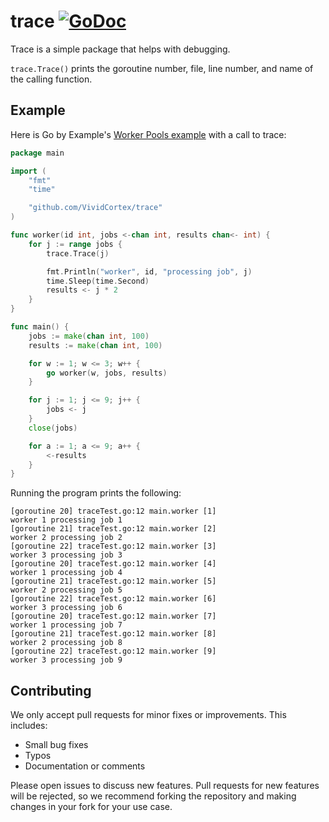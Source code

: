 trace [![GoDoc](https://godoc.org/github.com/VividCortex/trace?status.png)](https://godoc.org/github.com/VividCortex/trace)
=====
Trace is a simple package that helps with debugging.

`trace.Trace()` prints the goroutine number, file, line number, and name
of the calling function.

Example
---
Here is Go by Example's [Worker Pools example](https://gobyexample.com/worker-pools) with a
call to trace:

```go
package main

import (
	"fmt"
	"time"

	"github.com/VividCortex/trace"
)

func worker(id int, jobs <-chan int, results chan<- int) {
	for j := range jobs {
		trace.Trace(j)

		fmt.Println("worker", id, "processing job", j)
		time.Sleep(time.Second)
		results <- j * 2
	}
}

func main() {
	jobs := make(chan int, 100)
	results := make(chan int, 100)

	for w := 1; w <= 3; w++ {
		go worker(w, jobs, results)
	}

	for j := 1; j <= 9; j++ {
		jobs <- j
	}
	close(jobs)

	for a := 1; a <= 9; a++ {
		<-results
	}
}

```

Running the program prints the following:

```
[goroutine 20] traceTest.go:12 main.worker [1]
worker 1 processing job 1
[goroutine 21] traceTest.go:12 main.worker [2]
worker 2 processing job 2
[goroutine 22] traceTest.go:12 main.worker [3]
worker 3 processing job 3
[goroutine 20] traceTest.go:12 main.worker [4]
worker 1 processing job 4
[goroutine 21] traceTest.go:12 main.worker [5]
worker 2 processing job 5
[goroutine 22] traceTest.go:12 main.worker [6]
worker 3 processing job 6
[goroutine 20] traceTest.go:12 main.worker [7]
worker 1 processing job 7
[goroutine 21] traceTest.go:12 main.worker [8]
worker 2 processing job 8
[goroutine 22] traceTest.go:12 main.worker [9]
worker 3 processing job 9
```

Contributing
---
We only accept pull requests for minor fixes or improvements. This includes:

* Small bug fixes
* Typos
* Documentation or comments

Please open issues to discuss new features. Pull requests for new features will be rejected,
so we recommend forking the repository and making changes in your fork for your use case.
